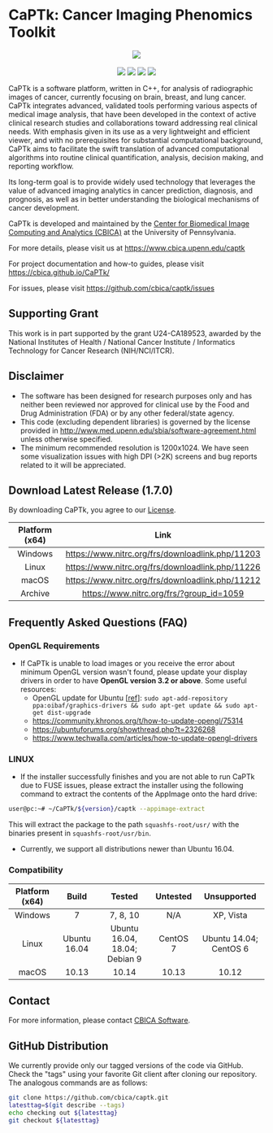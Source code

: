 # CaPTk:  Cancer Imaging Phenomics Toolkit 

<p align="center">
    <img src="https://www.med.upenn.edu/cbica/assets/user-content/images/captk/baseScreenshot.png" />
    <br></br>
    <a href="https://dev.azure.com/CBICA/CaPTk/_build" alt="Build Status"><img src="https://dev.azure.com/CBICA/CaPTk/_apis/build/status/CBICA.CaPTk?branchName=master" /></a>
    <a href="https://github.com/CBICA/CaPTk/issues" alt="Issues"><img src="https://img.shields.io/github/issues/CBICA/CaPTk.svg" /></a>
    <a href="https://github.com/CBICA/CaPTk/issues" alt="Issues"><img src="https://img.shields.io/github/issues-closed/CBICA/CaPTk.svg" /></a>
    <img src="https://img.shields.io/badge/language-c%2B%2B11-blue.svg" />
</p>

CaPTk is a software platform, written in C++, for analysis of radiographic images of cancer, currently focusing on brain, breast, and lung cancer. CaPTk integrates advanced, validated tools performing various aspects of medical image analysis, that have been developed in the context of active clinical research studies and collaborations toward addressing real clinical needs. With emphasis given in its use as a very lightweight and efficient viewer, and with no prerequisites for substantial computational background, CaPTk aims to facilitate the swift translation of advanced computational algorithms into routine clinical quantification, analysis, decision making, and reporting workflow.

Its long-term goal is to provide widely used technology that leverages the value of advanced imaging analytics in cancer prediction, diagnosis, and prognosis, as well as in better understanding the biological mechanisms of cancer development.

CaPTk is developed and maintained by the [Center for Biomedical Image Computing and Analytics (CBICA)](https://www.cbica.upenn.edu/) at the University of Pennsylvania.

For more details, please visit us at https://www.cbica.upenn.edu/captk

For project documentation and how-to guides, please visit https://cbica.github.io/CaPTk/

For issues, please visit https://github.com/cbica/captk/issues

## Supporting Grant
This work is in part supported by the grant U24-CA189523, awarded by the National Institutes of Health / National Cancer Institute / Informatics Technology for Cancer Research (NIH/NCI/ITCR).

## Disclaimer
- The software has been designed for research purposes only and has neither been reviewed nor approved for clinical use by the Food and Drug Administration (FDA) or by any other federal/state agency.
- This code (excluding dependent libraries) is governed by the license provided in http://www.med.upenn.edu/sbia/software-agreement.html unless otherwise specified.
- The minimum recommended resolution is 1200x1024. We have seen some visualization issues with high DPI (>2K) screens and bug reports related to it will be appreciated.

## Download Latest Release (1.7.0)

By downloading CaPTk, you agree to our [License](./LICENSE).

| Platform (x64) | Link                                             |
|:--------------:|:------------------------------------------------:|
| Windows        | https://www.nitrc.org/frs/downloadlink.php/11203 |
| Linux          | https://www.nitrc.org/frs/downloadlink.php/11226 |
| macOS          | https://www.nitrc.org/frs/downloadlink.php/11212 |
| Archive        | https://www.nitrc.org/frs/?group_id=1059         |

## Frequently Asked Questions (FAQ)

### OpenGL Requirements
- If CaPTk is unable to load images or you receive the error about minimum OpenGL version wasn't found, please update your display drivers in order to have **OpenGL version 3.2 or above**. Some useful resources:
  - OpenGL update for Ubuntu [[ref](https://www.phoronix.com/scan.php?page=news_item&px=Ubuntu-16.04-OI-Intel-GL-4.2)]: `sudo apt-add-repository ppa:oibaf/graphics-drivers && sudo apt-get update && sudo apt-get dist-upgrade`
  - https://community.khronos.org/t/how-to-update-opengl/75314
  - https://ubuntuforums.org/showthread.php?t=2326268
  - https://www.techwalla.com/articles/how-to-update-opengl-drivers

### **LINUX**
- If the installer successfully finishes and you are not able to run CaPTk due to FUSE issues, please extract the installer using the following command to extract the contents of the AppImage onto the hard drive: 
```bash
user@pc:~# ~/CaPTk/${version}/captk --appimage-extract
```
This will extract the package to the path `squashfs-root/usr/` with the binaries present in `squashfs-root/usr/bin`.
- Currently, we support all distributions newer than Ubuntu 16.04.

### **Compatibility**
  
| Platform (x64) |     Build    |             Tested            | Untested |       Unsupported      |
|:--------------:|:------------:|:-----------------------------:|:--------:|:----------------------:|
|     Windows    |       7      |            7, 8, 10           |    N/A   |        XP, Vista       |
|      Linux     | Ubuntu 16.04 | Ubuntu 16.04, 18.04; Debian 9 | CentOS 7 | Ubuntu 14.04; CentOS 6 |
|      macOS     |     10.13    |             10.14             |   10.13  |          10.12         |

## Contact
For more information, please contact <a href="mailto:software@cbica.upenn.edu">CBICA Software</a>.

## GitHub Distribution

We currently provide only our tagged versions of the code via GitHub. Check the "tags" using your favorite Git client after cloning our repository. The analogous commands are as follows:

```bash
git clone https://github.com/cbica/captk.git
latesttag=$(git describe --tags)
echo checking out ${latesttag}
git checkout ${latesttag}
```
